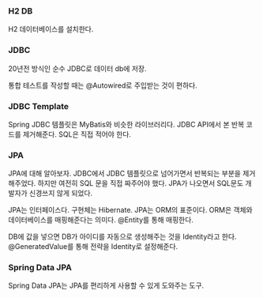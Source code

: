 ### H2 DB
H2 데이터베이스를 설치한다.

### JDBC
20년전 방식인 순수 JDBC로 데이터 db에 저장.

통합 테스트를 작성할 때는 @Autowired로 주입받는 것이 편하다. 

### JDBC Template
Spring JDBC 템플릿은 MyBatis와 비슷한 라이브러리다. JDBC API에서 본 반복 코드를 제거해준다.
SQL은 직접 적어야 한다. 

### JPA
JPA에 대해 알아보자.
JDBC에서 JDBC 템플릿으로 넘어가면서 반복되는 부분을 제거해주었다. 하지만 여전히 SQL 문을 직접 짜주어야 했다. JPA가 나오면서 SQL문도 개발자가 신경쓰지 않게 되었다.

JPA는 인터페이스다. 구현체는 Hibernate. 
JPA는 ORM의 표준이다. ORM은 객체와 데이터베이스를 매핑해준다는 의미다. 
@Entity를 통해 매핑한다. 

DB에 값을 넣으면 DB가 아이디를 자동으로 생성해주는 것을 Identity라고 한다. 
@GeneratedValue를 통해 전략을 Identity로 설정해준다. 

### Spring Data JPA
Spring Data JPA는 JPA를 편리하게 사용할 수 있게 도와주는 도구.